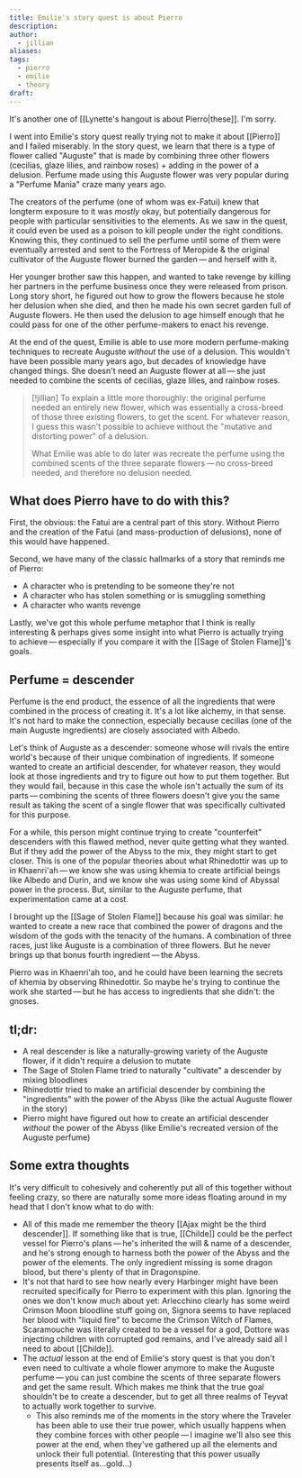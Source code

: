 ```yaml
---
title: Emilie's story quest is about Pierro
description: 
author:
  - jillian
aliases: 
tags:
  - pierro
  - emilie
  - theory
draft:
---
```

It's another one of [[Lynette's hangout is about Pierro|these]]. I'm sorry.

I went into Emilie's story quest really trying not to make it about [[Pierro]] and I failed miserably. In the story quest, we learn that there is a type of flower called "Auguste" that is made by combining three other flowers (cecilias, glaze lilies, and rainbow roses) + adding in the power of a delusion. Perfume made using this Auguste flower was very popular during a "Perfume Mania" craze many years ago.

The creators of the perfume (one of whom was ex-Fatui) knew that longterm exposure to it was *mostly* okay, but potentially dangerous for people with particular sensitivities to the elements. As we saw in the quest, it could even be used as a poison to kill people under the right conditions. Knowing this, they continued to sell the perfume until some of them were eventually arrested and sent to the Fortress of Meropide & the original cultivator of the Auguste flower burned the garden — and herself with it.

Her younger brother saw this happen, and wanted to take revenge by killing her partners in the perfume business once they were released from prison. Long story short, he figured out how to grow the flowers because he stole her delusion when she died, and then he made his own secret garden full of Auguste flowers. He then used the delusion to age himself enough that he could pass for one of the other perfume-makers to enact his revenge. 

At the end of the quest, Emilie is able to use more modern perfume-making techniques to recreate Auguste *without* the use of a delusion. This wouldn't have been possible many years ago, but decades of knowledge have changed things. She doesn't need an Auguste flower at all — she just needed to combine the scents of cecilias, glaze lilies, and rainbow roses.

> [!jillian]
> To explain a little more thoroughly: the original perfume needed an entirely new flower, which was essentially a cross-breed of those three existing flowers, to get the scent. For whatever reason, I guess this wasn't possible to achieve without the "mutative and distorting power" of a delusion. 
> 
> What Emilie was able to do later was recreate the perfume using the combined scents of the three separate flowers — no cross-breed needed, and therefore no delusion needed.

## What does Pierro have to do with this?
First, the obvious: the Fatui are a central part of this story. Without Pierro and the creation of the Fatui (and mass-production of delusions), none of this would have happened.

Second, we have many of the classic hallmarks of a story that reminds me of Pierro:
- A character who is pretending to be someone they're not
- A character who has stolen something or is smuggling something
- A character who wants revenge

Lastly, we've got this whole perfume metaphor that I think is really interesting & perhaps gives some insight into what Pierro is actually trying to achieve — especially if you compare it with the [[Sage of Stolen Flame]]'s goals.

## Perfume = descender
Perfume is the end product, the essence of all the ingredients that were combined in the process of creating it. It's a lot like alchemy, in that sense. It's not hard to make the connection, especially because cecilias (one of the main Auguste ingredients) are closely associated with Albedo.

Let's think of Auguste as a descender: someone whose will rivals the entire world's because of their unique combination of ingredients. If someone wanted to create an artificial descender, for whatever reason, they would look at those ingredients and try to figure out how to put them together. But they would fail, because in this case the whole isn't actually the sum of its parts — combining the scents of three flowers doesn't give you the same result as taking the scent of a single flower that was specifically cultivated for this purpose.

For a while, this person might continue trying to create "counterfeit" descenders with this flawed method, never quite getting what they wanted. But if they add the power of the Abyss to the mix, they might start to get closer. This is one of the popular theories about what Rhinedottir was up to in Khaenri'ah — we know she was using khemia to create artificial beings like Albedo and Durin, and we know she was using some kind of Abyssal power in the process. But, similar to the Auguste perfume, that experimentation came at a cost.

I brought up the [[Sage of Stolen Flame]] because his goal was similar: he wanted to create a new race that combined the power of dragons and the wisdom of the gods with the tenacity of the humans. A combination of three races, just like Auguste is a combination of three flowers. But he never brings up that bonus fourth ingredient — the Abyss.

Pierro was in Khaenri'ah too, and he could have been learning the secrets of khemia by observing Rhinedottir. So maybe he's trying to continue the work she started — but he has access to ingredients that she didn't: the gnoses.
## tl;dr:
- A real descender is like a naturally-growing variety of the Auguste flower, if it didn't require a delusion to mutate
- The Sage of Stolen Flame tried to naturally "cultivate" a descender by mixing bloodlines 
- Rhinedottir tried to make an artificial descender by combining the "ingredients" with the power of the Abyss (like the actual Auguste flower in the story)
- Pierro might have figured out how to create an artificial descender *without* the power of the Abyss (like Emilie's recreated version of the Auguste perfume)

## Some extra thoughts
It's very difficult to cohesively and coherently put all of this together without feeling crazy, so there are naturally some more ideas floating around in my head that I don't know what to do with:
- All of this made me remember the theory [[Ajax might be the third descender]]. If something like that is true, [[Childe]] could be the perfect vessel for Pierro's plans — he's inherited the will & name of a descender, and he's strong enough to harness both the power of the Abyss and the power of the elements. The only ingredient missing is some dragon blood, but there's plenty of that in Dragonspine.
- It's not that hard to see how nearly every Harbinger might have been recruited specifically for Pierro to experiment with this plan. Ignoring the ones we don't know much about yet: Arlecchino clearly has some weird Crimson Moon bloodline stuff going on, Signora seems to have replaced her blood with "liquid fire" to become the Crimson Witch of Flames, Scaramouche was literally created to be a vessel for a god, Dottore was injecting children with corrupted god remains, and I've already said all I need to about [[Childe]]. 
- The *actual* lesson at the end of Emilie's story quest is that you don't even need to cultivate a whole flower anymore to make the Auguste perfume — you can just combine the scents of three separate flowers and get the same result. Which makes me think that the true goal shouldn't be to create a descender, but to get all three realms of Teyvat to actually work together to survive.
	- This also reminds me of the moments in the story where the Traveler has been able to use their true power, which usually happens when they combine forces with other people — I imagine we'll also see this power at the end, when they've gathered up all the elements and unlock their full potential. (Interesting that this power usually presents itself as...gold...)